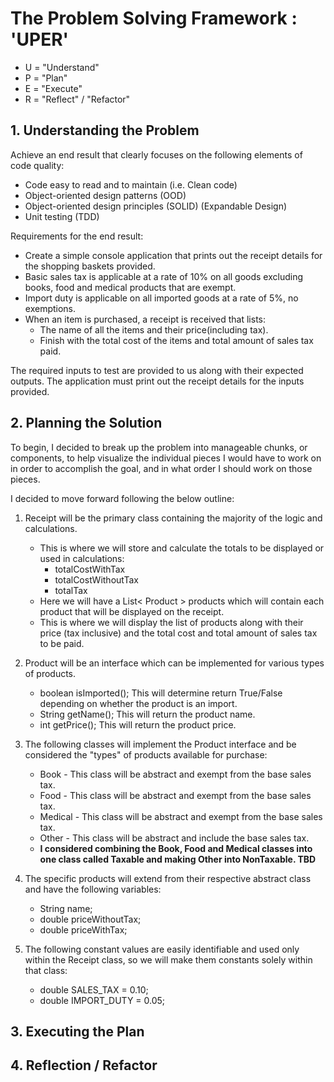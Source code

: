 <h1>The Problem Solving Framework : 'UPER'</h1>

* U = "Understand"
* P = "Plan"
* E = "Execute"
* R = "Reflect" / "Refactor"

<h2>1. Understanding the Problem</h2>

Achieve an end result that clearly focuses on the following elements of code quality:
* Code easy to read and to maintain (i.e. Clean code)
* Object-oriented design patterns (OOD)
* Object-oriented design principles (SOLID) (Expandable Design)
* Unit testing (TDD)

Requirements for the end result:
* Create a simple console application that prints out the receipt details for the shopping baskets provided.
* Basic sales tax is applicable at a rate of 10% on all goods excluding books, food and medical products that are
 exempt.
* Import duty is applicable on all imported goods at a rate of 5%, no exemptions.
* When an item is purchased, a receipt is received that lists:
    - The name of all the items and their price(including tax).
    - Finish with the total cost of the items and total amount of sales tax paid.
    
The required inputs to test are provided to us along with their expected outputs. The application must print out the
 receipt details for the inputs provided.



<h2>2. Planning the Solution</h2>

To begin, I decided to break up the problem into manageable chunks, or components, to help visualize the individual
 pieces I would have to work on in order to accomplish the goal, and in what order I should work on those pieces.
 
I decided to move forward following the below outline:
1. Receipt will be the primary class containing the majority of the logic and calculations.
    - This is where we will store and calculate the totals to be displayed or used in calculations:
        - totalCostWithTax
        - totalCostWithoutTax
        - totalTax
     - Here we will have a List< Product > products which will contain each product that will be displayed on the
      receipt.
     - This is where we will display the list of products along with their price (tax inclusive) and the total cost
      and total amount of sales tax to be paid.


2. Product will be an interface which can be implemented for various types of products.
    - boolean isImported(); This will determine return True/False depending on whether the product is an import.
    - String getName(); This will return the product name.
    - int getPrice(); This will return the product price.


3. The following classes will implement the Product interface and be considered the "types" of products available for
 purchase:
    - Book - This class will be abstract and exempt from the base sales tax.
    - Food - This class will be abstract and exempt from the base sales tax.
    - Medical - This class will be abstract and exempt from the base sales tax.
    - Other - This class will be abstract and include the base sales tax.
    - <b>I considered combining the Book, Food and Medical classes into one class called Taxable and making Other
     into NonTaxable. TBD</b>


4. The specific products will extend from their respective abstract class and have the following variables:
    - String name;
    - double priceWithoutTax;
    - double priceWithTax;


5. The following constant values are easily identifiable and used only within the Receipt class, so we will make them
 constants solely within that class:
    - double SALES_TAX = 0.10; 
    - double IMPORT_DUTY = 0.05;

<h2>3. Executing the Plan</h2>

<p></p>

<h2>4. Reflection / Refactor</h2>

<p></p>